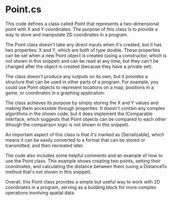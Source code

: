 # Point.cs

This code defines a class called Point that represents a two-dimensional point with X and Y coordinates. The purpose of this class is to provide a way to store and manipulate 2D coordinates in a program.

The Point class doesn't take any direct inputs when it's created, but it has two properties: X and Y, which are both of type double. These properties can be set when a new Point object is created (using a constructor, which is not shown in this snippet) and can be read at any time, but they can't be changed after the object is created (because they have a private set).

The class doesn't produce any outputs on its own, but it provides a structure that can be used in other parts of a program. For example, you could use Point objects to represent locations on a map, positions in a game, or coordinates in a graphing application.

The class achieves its purpose by simply storing the X and Y values and making them accessible through properties. It doesn't contain any complex algorithms in the shown code, but it does implement the IComparable<Point> interface, which suggests that Point objects can be compared to each other (though the comparison logic is not shown in this snippet).

An important aspect of this class is that it's marked as [Serializable], which means it can be easily converted to a format that can be stored or transmitted, and then recreated later.

The code also includes some helpful comments and an example of how to use the Point class. This example shows creating two points, setting their coordinates, and calculating the distance between them (using a DistanceTo method that's not shown in this snippet).

Overall, this Point class provides a simple but useful way to work with 2D coordinates in a program, serving as a building block for more complex operations involving spatial data.
